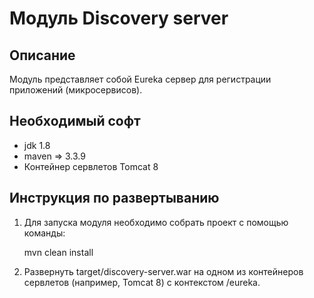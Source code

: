 Модуль Discovery server
========================================

Описание
----------------------------------------
Модуль представляет собой Eureka сервер для регистрации приложений (микросервисов).

Необходимый софт
----------------------------------------
* jdk 1.8
* maven => 3.3.9
* Контейнер сервлетов Tomcat 8

Инструкция по развертыванию
----------------------------------------

1. Для запуска модуля необходимо собрать проект с помощью команды:
    
   mvn clean install
    
2. Развернуть target/discovery-server.war на одном из контейнеров сервлетов (например, Tomcat 8) с контекстом /eureka.